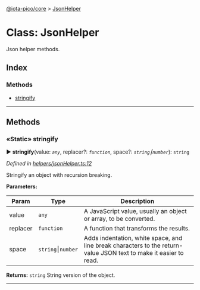 [@iota-pico/core](../README.md) > [JsonHelper](../classes/jsonhelper.md)



# Class: JsonHelper


Json helper methods.

## Index

### Methods

* [stringify](jsonhelper.md#stringify)



---
## Methods
<a id="stringify"></a>

### «Static» stringify

► **stringify**(value: *`any`*, replacer?: *`function`*, space?: *`string`⎮`number`*): `string`



*Defined in [helpers/jsonHelper.ts:12](https://github.com/iotaeco/iota-pico-core/blob/b4ee75f/src/helpers/jsonHelper.ts#L12)*



Stringify an object with recursion breaking.


**Parameters:**

| Param | Type | Description |
| ------ | ------ | ------ |
| value | `any`   |  A JavaScript value, usually an object or array, to be converted. |
| replacer | `function`   |  A function that transforms the results. |
| space | `string`⎮`number`   |  Adds indentation, white space, and line break characters to the return-value JSON text to make it easier to read. |





**Returns:** `string`
String version of the object.






___


